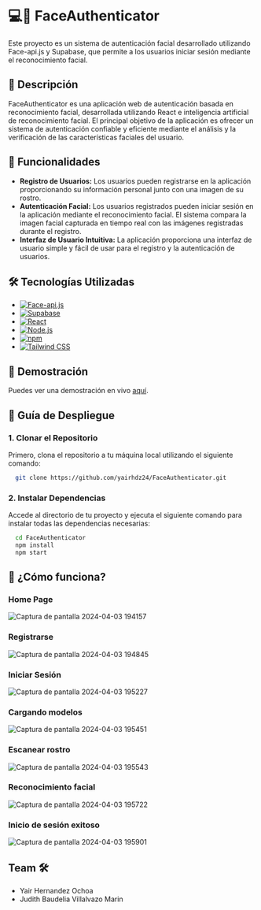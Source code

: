 # 💻🔐 FaceAuthenticator

Este proyecto es un sistema de autenticación facial desarrollado utilizando Face-api.js y Supabase, que permite a los usuarios iniciar sesión mediante el reconocimiento facial.

## 📝 Descripción

FaceAuthenticator es una aplicación web de autenticación basada en reconocimiento facial, desarrollada utilizando React e inteligencia artificial de reconocimiento facial. El principal objetivo de la aplicación es ofrecer un sistema de autenticación confiable y eficiente mediante el análisis y la verificación de las características faciales del usuario.

## 🚀 Funcionalidades

- **Registro de Usuarios:** Los usuarios pueden registrarse en la aplicación proporcionando su información personal junto con una imagen de su rostro.
- **Autenticación Facial:** Los usuarios registrados pueden iniciar sesión en la aplicación mediante el reconocimiento facial. El sistema compara la imagen facial capturada en tiempo real con las imágenes registradas durante el registro.
- **Interfaz de Usuario Intuitiva:** La aplicación proporciona una interfaz de usuario simple y fácil de usar para el registro y la autenticación de usuarios.


## 🛠️ Tecnologías Utilizadas

- [![Face-api.js](https://img.shields.io/badge/Face--api.js-%23000?style=for-the-badge&logo=javascript&logoColor=white)](https://github.com/justadudewhohacks/face-api.js)
- [![Supabase](https://img.shields.io/badge/Supabase-%2300B289?style=for-the-badge&logo=supabase&logoColor=white)](https://supabase.io/)
- [![React](https://img.shields.io/badge/React-%2361DAFB?style=for-the-badge&logo=react&logoColor=black)](https://reactjs.org/)
- [![Node.js](https://img.shields.io/badge/Node.js-%23339933?style=for-the-badge&logo=node.js&logoColor=white)](https://nodejs.org/)
- [![npm](https://img.shields.io/badge/npm-%23000000?style=for-the-badge&logo=npm&logoColor=white)](https://www.npmjs.com/)
- [![Tailwind CSS](https://img.shields.io/badge/Tailwind%20CSS-%2338B2AC?style=for-the-badge&logo=tailwind-css&logoColor=white)](https://tailwindcss.com/)

## 🚀 Demostración

Puedes ver una demostración en vivo [aquí](https://faceauthenticator.netlify.app/).

## 🚀 Guía de Despliegue
 ### 1. Clonar el Repositorio
Primero, clona el repositorio a tu máquina local utilizando el siguiente comando:

```bash
  git clone https://github.com/yairhdz24/FaceAuthenticator.git
```

### 2. Instalar Dependencias
Accede al directorio de tu proyecto y ejecuta el siguiente comando para instalar todas las dependencias necesarias:

```bash
  cd FaceAuthenticator
  npm install
  npm start
```
    
## 🚀 ¿Cómo funciona?
  ### Home Page
  ![Captura de pantalla 2024-04-03 194157](https://github.com/judith-vm/MiCV/assets/157530840/4bf3166a-3d51-4dc5-a8fd-532fb3cbd8b0)

  ### Registrarse
  
![Captura de pantalla 2024-04-03 194845](https://github.com/judith-vm/MiCV/assets/157530840/e8343ffc-212a-4638-bd3b-6da7b4aaa950)

 ### Iniciar Sesión

 ![Captura de pantalla 2024-04-03 195227](https://github.com/judith-vm/MiCV/assets/157530840/68913c42-40d4-43d2-af35-d0761d159b94)

 ### Cargando modelos
 
![Captura de pantalla 2024-04-03 195451](https://github.com/judith-vm/MiCV/assets/157530840/9da2e54c-1ffe-4024-bd7a-20da204f9f71)

 ### Escanear rostro
![Captura de pantalla 2024-04-03 195543](https://github.com/judith-vm/MiCV/assets/157530840/777f7e27-41e2-4778-87eb-debc4a7f4b1e)

### Reconocimiento facial
![Captura de pantalla 2024-04-03 195722](https://github.com/judith-vm/MiCV/assets/157530840/5a2058e0-9e01-473a-a766-4c7d0af33f33)

### Inicio de sesión exitoso
![Captura de pantalla 2024-04-03 195901](https://github.com/judith-vm/MiCV/assets/157530840/0c6e0e8e-c9ac-45d4-b770-2fcfa1dd34e1)

 
## Team 🛠️
- Yair Hernandez Ochoa
- Judith Baudelia Villalvazo Marin
